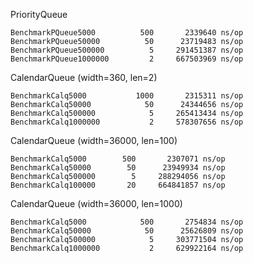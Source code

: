 PriorityQueue
```
BenchmarkPQueue5000          500       2339640 ns/op
BenchmarkPQueue50000          50      23719483 ns/op
BenchmarkPQueue500000          5     291451387 ns/op
BenchmarkPQueue1000000         2     667503969 ns/op
```

CalendarQueue (width=360, len=2)
```
BenchmarkCalq5000           1000       2315311 ns/op
BenchmarkCalq50000            50      24344656 ns/op
BenchmarkCalq500000            5     265413434 ns/op
BenchmarkCalq1000000           2     578307656 ns/op
```


CalendarQueue (width=36000, len=100)
```
BenchmarkCalq5000        500       2307071 ns/op
BenchmarkCalq50000        50      23949934 ns/op
BenchmarkCalq500000        5     288294056 ns/op
BenchmarkCalq100000       20     664841857 ns/op
```

CalendarQueue (width=36000, len=1000)
```
BenchmarkCalq5000            500       2754834 ns/op
BenchmarkCalq50000            50      25626809 ns/op
BenchmarkCalq500000            5     303771504 ns/op
BenchmarkCalq1000000           2     629922164 ns/op
```